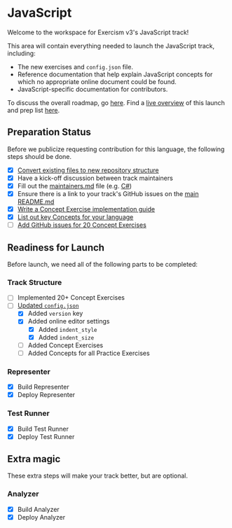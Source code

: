 # JavaScript

Welcome to the workspace for Exercism v3's JavaScript track!

This area will contain everything needed to launch the JavaScript track, including:

- The new exercises and `config.json` file.
- Reference documentation that help explain JavaScript concepts for which no appropriate online document could be found.
- JavaScript-specific documentation for contributors.

To discuss the overall roadmap, go [here](https://github.com/exercism/v3/issues/1). Find a [live overview](https://tracks.exercism.io/javascript/v3/launch) of this launch and prep list [here](https://tracks.exercism.io/javascript/v3/launch).

## Preparation Status

Before we publicize requesting contribution for this language, the following steps should be done.

- [X] [Convert existing files to new repository structure](../../docs/maintainers/repository-structure.md)
- [X] Have a kick-off discussion between track maintainers
- [x] Fill out the [maintainers.md](./maintainers.md) file (e.g. [C#](../csharp/maintainers.md))
- [x] Ensure there is a link to your track's GitHub issues on the [main README.md](../../README.md)
- [x] [Write a Concept Exercise implementation guide](../../docs/maintainers/writing-a-concept-exercise-github-issue.md)
- [x] [List out key Concepts for your language](../../docs/maintainers/determining-concepts.md)
- [ ] [Add GitHub issues for 20 Concept Exercises](../../docs/maintainers/writing-a-concept-exercise-github-issue.md)

## Readiness for Launch

Before launch, we need all of the following parts to be completed:

### Track Structure

- [ ] Implemented 20+ Concept Exercises
- [ ] [Updated `config.json`](../../docs/maintainers/migrating-your-config-json-files.md)
  - [x] Added `version` key
  - [x] Added online editor settings
    - [x] Added `indent_style`
    - [x] Added `indent_size`
  - [ ] Added Concept Exercises
  - [ ] Added Concepts for all Practice Exercises

### Representer

- [X] Build Representer
- [X] Deploy Representer

### Test Runner

- [X] Build Test Runner
- [X] Deploy Test Runner

## Extra magic

These extra steps will make your track better, but are optional.

### Analyzer

- [X] Build Analyzer
- [X] Deploy Analyzer
